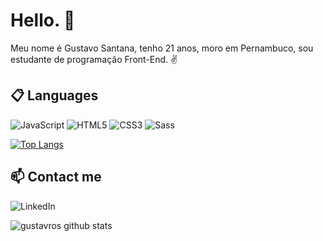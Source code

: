 # Hello. 👋

Meu nome é Gustavo Santana, tenho 21 anos, moro em Pernambuco, sou estudante de programação Front-End. ✌

## 📋 Languages

![JavaScript](https://img.shields.io/static/v1?style=for-the-badge&message=JavaScript&color=222222&logo=JavaScript&logoColor=F7DF1E&label=)
![HTML5](https://img.shields.io/static/v1?style=for-the-badge&message=HTML5&color=E34F26&logo=HTML5&logoColor=FFFFFF&label=)
![CSS3](https://img.shields.io/static/v1?style=for-the-badge&message=CSS3&color=1572B6&logo=CSS3&logoColor=FFFFFF&label=)
![Sass](https://img.shields.io/static/v1?style=for-the-badge&message=Sass&color=CC6699&logo=Sass&logoColor=FFFFFF&label=)

[![Top Langs](https://github-readme-stats.vercel.app/api/top-langs/?username=anuraghazra&layout=compact)](https://github.com/anuraghazra/github-readme-stats)

## 📫 Contact me

![LinkedIn](https://img.shields.io/static/v1?style=for-the-badge&message=LinkedIn&color=0A66C2&logo=LinkedIn&logoColor=FFFFFF&label=)

![gustavros github stats](https://github-readme-stats.vercel.app/api?username=gustavros&hide=[%22issues%22]&show_icons=true)
